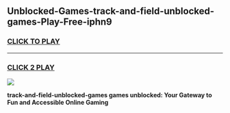 
## Unblocked-Games-track-and-field-unblocked-games-Play-Free-iphn9
<h3>
<a href="https://premium76.site?title=track-and-field-unblocked-games&ref=18A">CLICK TO PLAY</a></h3>
<hr>

<h3>
<a href="https://premium76.site?title=track-and-field-unblocked-games&ref=18A">CLICK 2 PLAY</a>
  
</h3>

<a href="https://premium76.site?title=track-and-field-unblocked-games&ref=18A"><img src="https://clearcache.store/games.png"></a>


**track-and-field-unblocked-games games unblocked: Your Gateway to Fun and Accessible Online Gaming**
